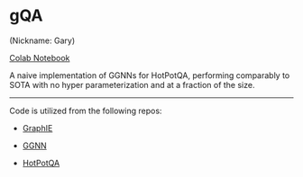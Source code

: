 # gQA

(Nickname: Gary)

[Colab Notebook](https://github.com/LouisCastricato/gQA/blob/master/gQA.ipynb)

A naive implementation of GGNNs for HotPotQA, performing comparably to SOTA with no hyper parameterization and at a fraction of the size.


----
Code is utilized from the following repos:

- [GraphIE](https://github.com/thomas0809/GraphIE)

- [GGNN](https://github.com/ASzot/ggnn/blob/master/model.py)

- [HotPotQA](https://github.com/hotpotqa/hotpot)
